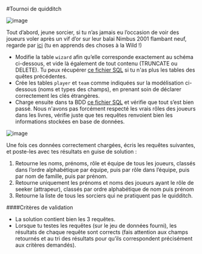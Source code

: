#Tournoi de quidditch

![image](https://images.innoveduc.fr/bdd/advanced/quidditch.gif)

Tout d’abord, jeune sorcier, si tu n’as jamais eu l’occasion de voir des joueurs voler après un vif d’or sur leur balai Nimbus 2001 flambant neuf, regarde par [ici](https://fr.wikipedia.org/wiki/Quidditch) (tu en apprends des choses à la Wild !)

- Modifie la table `wizard` afin qu’elle corresponde exactement au schéma ci-dessous, et vide là également de tout contenu (TRUNCATE ou DELETE). Tu peux récupérer [ce fichier SQL](https://raw.githubusercontent.com/WildCodeSchool/data-training-resources/main/quests/sql/dump_quete_485_finie.sql) si tu n'as plus les tables des quêtes précédentes.
- Crée les tables `player` et `team` comme indiquées sur la modélisation ci-dessous (noms et types des champs), en prenant soin de déclarer correctement les clés étrangères.
- Charge ensuite dans ta BDD [ce fichier SQL](https://raw.githubusercontent.com/WildCodeSchool/data-training-resources/main/quests/sql/dump_quete_485_finie.sql) et vérifie que tout s’est bien passé. Nous n'avons pas forcément respecté les vrais rôles des joueurs dans les livres, vérifie juste que tes requêtes renvoient bien les informations stockées en base de données.

![image](https://images.innoveduc.fr/bdd/advanced/quidditch.png)

Une fois ces données correctement chargées, écris les requêtes suivantes, et poste-les avec tes résultats en guise de solution :

1. Retourne les noms, prénoms, rôle et équipe de tous les joueurs, classés dans l’ordre alphabétique par équipe, puis par rôle dans l’équipe, puis par nom de famille, puis par prénom.
2. Retourne uniquement les prénoms et noms des joueurs ayant le rôle de seeker (attrapeur), classés par ordre alphabétique de nom puis prénom
3. Retourne la liste de tous les sorciers qui ne pratiquent pas le quidditch.

####Critères de validation
- La solution contient bien les 3 requêtes.
- Lorsque tu testes les requêtes (sur le jeu de données fourni), les résultats de chaque requête sont corrects (fais attention aux champs retournés et au tri des résultats pour qu’ils correspondent précisément aux critères demandés).
